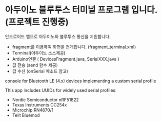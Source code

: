 # 아두이노 블루투스 터미널 프로그램 입니다.(프로젝트 진행중)

 안드로이드 앱으로 아두이노와 블루투스 통신을 지원합니다.
 - fragment를 이용하여 화면을 전개합니다. (fragment_terminal.xml)
 - Terminal(아두이노 소스제공)
 - Arduino연결 ( DevicesFragment.java, SerialXXX.java )
 - 값 전송 (send 함수 제공)
 - 값 수신 (onSerial 메소드 참고)
 
console for Bluetooth LE (4.x) devices implementing a custom serial profile

This app includes UUIDs for widely used serial profiles:
- Nordic Semiconductor nRF51822  
- Texas Instruments CC254x
- Microchip RN4870/1
- Telit Bluemod
